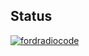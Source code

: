 ## Status

[![fordradiocode](https://catalog.flipperzero.one/application/fordradiocode/widget)](https://catalog.flipperzero.one/application/fordradiocode/page)
